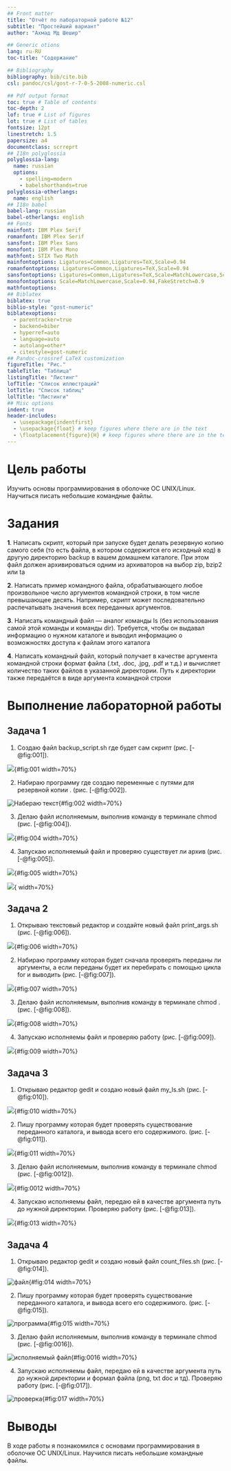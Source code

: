 ```yaml
---
## Front matter
title: "Oтчёт по лабораторной работе №12"
subtitle: "Простейший вариант"
author: "Ахмад Мд Шешир"

## Generic otions
lang: ru-RU
toc-title: "Содержание"

## Bibliography
bibliography: bib/cite.bib
csl: pandoc/csl/gost-r-7-0-5-2008-numeric.csl

## Pdf output format
toc: true # Table of contents
toc-depth: 2
lof: true # List of figures
lot: true # List of tables
fontsize: 12pt
linestretch: 1.5
papersize: a4
documentclass: scrreprt
## I18n polyglossia
polyglossia-lang:
  name: russian
  options:
	- spelling=modern
	- babelshorthands=true
polyglossia-otherlangs:
  name: english
## I18n babel
babel-lang: russian
babel-otherlangs: english
## Fonts
mainfont: IBM Plex Serif
romanfont: IBM Plex Serif
sansfont: IBM Plex Sans
monofont: IBM Plex Mono
mathfont: STIX Two Math
mainfontoptions: Ligatures=Common,Ligatures=TeX,Scale=0.94
romanfontoptions: Ligatures=Common,Ligatures=TeX,Scale=0.94
sansfontoptions: Ligatures=Common,Ligatures=TeX,Scale=MatchLowercase,Scale=0.94
monofontoptions: Scale=MatchLowercase,Scale=0.94,FakeStretch=0.9
mathfontoptions:
## Biblatex
biblatex: true
biblio-style: "gost-numeric"
biblatexoptions:
  - parentracker=true
  - backend=biber
  - hyperref=auto
  - language=auto
  - autolang=other*
  - citestyle=gost-numeric
## Pandoc-crossref LaTeX customization
figureTitle: "Рис."
tableTitle: "Таблица"
listingTitle: "Листинг"
lofTitle: "Список иллюстраций"
lotTitle: "Список таблиц"
lolTitle: "Листинги"
## Misc options
indent: true
header-includes:
  - \usepackage{indentfirst}
  - \usepackage{float} # keep figures where there are in the text
  - \floatplacement{figure}{H} # keep figures where there are in the text
---
```


# Цель работы

Изучить основы программирования в оболочке ОС UNIX/Linux. Научиться писать небольшие командные файлы.

# Задания

**1**. Написать скрипт, который при запуске будет делать резервную копию самого себя (то
есть файла, в котором содержится его исходный код) в другую директорию backup
в вашем домашнем каталоге. При этом файл должен архивироваться одним из архиваторов на выбор zip, bzip2 или ta

**2**. Написать пример командного файла, обрабатывающего любое произвольное число
аргументов командной строки, в том числе превышающее десять. Например, скрипт
может последовательно распечатывать значения всех переданных аргументов.

**3**. Написать командный файл — аналог команды ls (без использования самой этой команды и команды dir). Требуется, чтобы он выдавал информацию о нужном каталоге
и выводил информацию о возможностях доступа к файлам этого каталога

**4**. Написать командный файл, который получает в качестве аргумента командной строки
формат файла (.txt, .doc, .jpg, .pdf и т.д.) и вычисляет количество таких файлов
в указанной директории. Путь к директории также передаётся в виде аргумента командной строки

# Выполнение лабораторной работы

## Задача 1

1. Создаю файл backup_script.sh где будет сам скрипт
(рис. [-@fig:001]).

![](image/1.png){#fig:001 width=70%}

2.  Набираю программу где создаю переменные с путями для резервной копии . (рис. [-@fig:002]).

![Набераю текст ](image/2.png){#fig:002 width=70%}

3. Делаю файл исполняемым, выполнив команду в терминале chmod (рис. [-@fig:004]).

![](image/3.png){#fig:004 width=70%}

4. Запускаю исполняемый файл и проверяю существует ли архив  (рис. [-@fig:005]).

![](image/4.png){#fig:005 width=70%}

![](image/4.1.png){ width=70%}

## Задача 2

1. Открываю текстовый редактор и создайте новый файл print_args.sh (рис. [-@fig:006]).

![](image/5.png){#fig:006 width=70%}

2. Набираю программу которая будет сначала проверять переданы ли аргументы, а если переданы будет их перебирать с помощью цикла for и выводить (рис. [-@fig:007]).

![](image/6.png){#fig:007 width=70%}

3. Делаю файл исполняемым, выполнив команду в терминале chmod .(рис. [-@fig:008]).

![](image/7.png){#fig:008 width=70%}

4. Запускаю исполняемы файл и проверяю работу (рис. [-@fig:009]).

![](image/8.png){#fig:009 width=70%}


## Задача 3 

1. Открываю редактор gedit и создаю новый файл my_ls.sh  (рис. [-@fig:010]).

![](image/9.png){#fig:010 width=70%}

2. Пишу программу которая будет проверять существование переданного каталога, и вывода всего его содержимого. (рис. [-@fig:011]).

![](image/10.png){#fig:011 width=70%}

3. Делаю файл исполняемым, выполнив команду в терминале chmod  (рис. [-@fig:0012]).

![](image/11.1.png){#fig:0012 width=70%}

4. Запускаю исполняемы файл, передаю ей в качестве аргумента путь до нужной директории. Проверяю работу (рис. [-@fig:013]).

![](image/11.png){#fig:013 width=70%}

## Задача 4

1. Открываю редактор gedit и создаю новый файл count_files.sh  (рис. [-@fig:014]).

![файл](image/16.png){#fig:014 width=70%}

2. Пишу программу которая будет проверять существование переданного каталога, и вывода всего его содержимого. (рис. [-@fig:015]).

![программа](image/13.png){#fig:015 width=70%}

3. Делаю файл исполняемым, выполнив команду в терминале chmod  (рис. [-@fig:0016]).

![исполняемый файл](image/15.png){#fig:0016 width=70%}

4. Запускаю исполняемы файл, передаю ей в качестве аргумента путь до нужной директории и формал файла (png, txt doc и тд). Проверяю работу (рис. [-@fig:017]).

![проверка](image/14.png){#fig:017 width=70%}



# Выводы

В ходе работы я познакомился с основами программирования в оболочке ОС UNIX/Linux. Научился писать
небольшие командные файлы.


